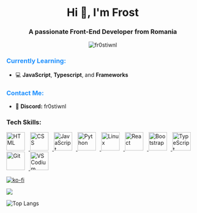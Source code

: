<h1 align="center">Hi 👋, I'm Frost</h1>
<h3 align="center">A passionate Front-End Developer from Romania</h3>

<p align="center"> <img src="https://komarev.com/ghpvc/?username=fr0stiwnl&label=Profile%20views&color=0e75b6&style=flat" alt="fr0stiwnl" /> </p>

<div align="left">
  <h3 style="color: #1E90FF;">Currently Learning:</h3>
  <ul>
    <li>💻 <strong>JavaScript</strong>, <strong>Typescript</strong>, and <strong>Frameworks</strong></li>
  </ul>
  <h3 style="color: #1E90FF;">Contact Me:</h3>
  <ul>
    <li>🔗 <strong>Discord:</strong> fr0stiwnl</li>
  </ul>
</div>










<h3 align="left">Tech Skills:</h3>
<div align="left">
  <a href="https://developer.mozilla.org/en-US/docs/Web/HTML">
    <img src="https://skillicons.dev/icons/html" alt="HTML" width="48" height="48" style="margin-right: 10px;" />
  </a>
  <a href="https://developer.mozilla.org/en-US/docs/Web/CSS">
    <img src="https://skillicons.dev/icons/css" alt="CSS" width="48" height="48" style="margin-right: 10px;" />
  </a>
  <a href="https://developer.mozilla.org/en-US/docs/Web/JavaScript">
    <img src="https://skillicons.dev/icons/javascript" alt="JavaScript" width="48" height="48" style="margin-right: 10px;" />
  </a>
  <a href="https://www.python.org/">
    <img src="https://skillicons.dev/icons/python" alt="Python" width="48" height="48" style="margin-right: 10px;" />
  </a>
  <a href="https://www.kernel.org/">
    <img src="https://skillicons.dev/icons/linux" alt="Linux" width="48" height="48" style="margin-right: 10px;" />
  </a>
  <a href="https://reactjs.org/">
    <img src="https://skillicons.dev/icons/react" alt="React" width="48" height="48" style="margin-right: 10px;" />
  </a>
  <a href="https://getbootstrap.com/">
    <img src="https://skillicons.dev/icons/bootstrap" alt="Bootstrap" width="48" height="48" style="margin-right: 10px;" />
  </a>
  <a href="https://www.typescriptlang.org/">
    <img src="https://skillicons.dev/icons/typescript" alt="TypeScript" width="48" height="48" style="margin-right: 10px;" />
  </a>
  <a href="https://git-scm.com/">
    <img src="https://skillicons.dev/icons/git" alt="Git" width="48" height="48" style="margin-right: 10px;" />
  </a>
  <a href="https://vscodium.com/">
    <img src="https://skillicons.dev/icons?i=vscodium" alt="VSCodium" width="48" height="48" style="margin-right: 10px;" />
  </a>
</div>























[![ko-fi](https://ko-fi.com/img/githubbutton_sm.svg)](https://ko-fi.com/G2G8VK335)

<picture>
  <source
    srcset="https://github-readme-stats.vercel.app/api?username=fr0st-iwnl&show_icons=true&theme=tokyonight"
    media="(prefers-color-scheme: dark)"
  />
  <source
    srcset="https://github-readme-stats.vercel.app/api?username=fr0st-iwnl&show_icons=true"
    media="(prefers-color-scheme: light), (prefers-color-scheme: no-preference)"
  />
  <img src="https://github-readme-stats.vercel.app/api?username=fr0st-iwnl&show_icons=true" />
</picture>

![Top Langs](https://github-readme-stats.vercel.app/api/top-langs/?username=fr0st-iwnl&bg_color=1a1b27&text_color=38bdae)

